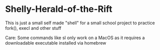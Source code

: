 # Shelly-Herald-of-the-Rift

This is just a small self made "shell" for a small school project to practice fork(), execl and other stuff

Care: Some commands like sl only work on a MacOS as it requires a downloadable executable installed via homebrew
